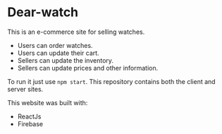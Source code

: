 # Dear-watch
This is an e-commerce site for selling watches.

* Users can order watches.
* Users can update their cart.
* Sellers can update the inventory.
* Sellers can update prices and other information.

To run it just use `npm start`. This repository contains both the client and server sites.

This website was built with:
* ReactJs
* Firebase
